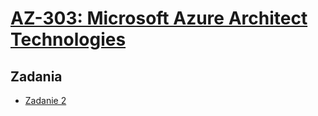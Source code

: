 # [AZ-303: Microsoft Azure Architect Technologies](https://szkolachmury.pl/az-303-microsoft-azure-architect-technologies/)

## Zadania

* [Zadanie 2](./Zadanie2)
